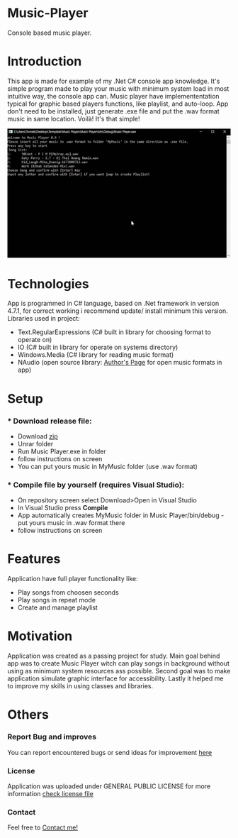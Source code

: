 # Music-Player
 Console based music player.

# Introduction

This app is made for example of my .Net C# console app knowledge. It's simple program made to play your music with minimum system load in most intuitive way, the console app can. Music player have implemententation typical for graphic based players functions, like playlist, and auto-loop. App don't need to be installed, just generate .exe file and put the .wav format music in same location. Voilà! It's that simple!

![](example.gif)

# Technologies

App is programmed in C# language, based on .Net framework in version 4.7.1, for correct working i recommend update/ install minimum this version. Libraries used in project:
* Text.RegularExpressions (C# built in library for choosing format to operate on)
* IO (C# built in library for operate on systems directory)
* Windows.Media (C# library for reading music format)
* NAudio (open source library: [Author's Page](https://github.com/naudio/NAudio) for open music formats in app)

# Setup

### * Download release file:

* Download [zip](https://www115.zippyshare.com/v/py4FkzmJ/file.html)
* Unrar folder
* Run Music Player.exe in folder
* follow instructions on screen
* You can put yours music in MyMusic folder (use .wav format)

### * Compile file by yourself (requires Visual Studio):

* On repository screen select Download>Open in Visual Studio
* In Visual Studio press **Compile**
* App automatically creates MyMusic folder in Music Player/bin/debug - put yours music in .wav format there
* follow instructions on screen

# Features

Application have full player functionality like:
* Play songs from choosen seconds
* Play songs in repeat mode
* Create and manage playlist

# Motivation

Application was created as a passing project for study. Main goal behind app was to create Music Player witch can play songs in background without using as minimum system resources ass possible. Second goal was to make application simulate graphic interface for accessibility. Lastly it helped me to improve my skills in using classes and libraries.

# Others
### Report Bug and improves

You can report encountered bugs or send ideas for improvement [here](https://github.com/TomaszOrpik/Music-Player/issues/new)

### License

Application was uploaded under GENERAL PUBLIC LICENSE for more information [check license file](https://github.com/TomaszOrpik/Music-Player/blob/master/LICENSE)

### Contact

Feel free to [Contact me!](https://github.com/TomaszOrpik)
